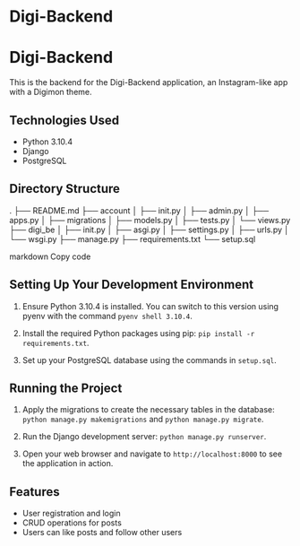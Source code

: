 # Digi-Backend

# Digi-Backend

This is the backend for the Digi-Backend application, an Instagram-like app with a Digimon theme.

## Technologies Used

- Python 3.10.4
- Django
- PostgreSQL

## Directory Structure

.
├── README.md
├── account
│ ├── init.py
│ ├── admin.py
│ ├── apps.py
│ ├── migrations
│ ├── models.py
│ ├── tests.py
│ └── views.py
├── digi_be
│ ├── init.py
│ ├── asgi.py
│ ├── settings.py
│ ├── urls.py
│ └── wsgi.py
├── manage.py
├── requirements.txt
└── setup.sql

markdown
Copy code

## Setting Up Your Development Environment

1. Ensure Python 3.10.4 is installed. You can switch to this version using pyenv with the command `pyenv shell 3.10.4`.

2. Install the required Python packages using pip: `pip install -r requirements.txt`.

3. Set up your PostgreSQL database using the commands in `setup.sql`.

## Running the Project

1. Apply the migrations to create the necessary tables in the database: `python manage.py makemigrations` and `python manage.py migrate`.

2. Run the Django development server: `python manage.py runserver`.

3. Open your web browser and navigate to `http://localhost:8000` to see the application in action.

## Features

- User registration and login
- CRUD operations for posts
- Users can like posts and follow other users







